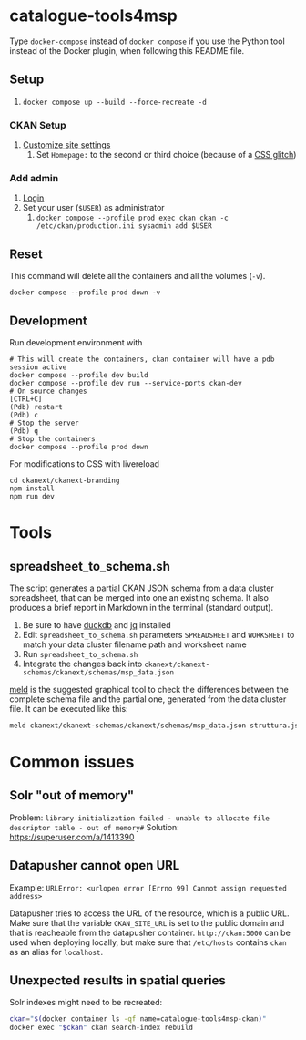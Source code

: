 # catalogue-tools4msp

Type `docker-compose` instead of `docker compose` if you use the Python tool instead of the Docker plugin, when following this README file.

## Setup

1. `docker compose up --build --force-recreate -d`

### CKAN Setup

1. [Customize site settings](http://localhost:5000/ckan-admin/config)
   1. Set `Homepage:` to the second or third choice (because of a [CSS glitch](https://github.com/ckan/ckan/issues/6542))

### Add admin

1. [Login](http://localhost:5000/user/login)
1. Set your user (`$USER`) as administrator
   1. `docker compose --profile prod exec ckan ckan -c /etc/ckan/production.ini sysadmin add $USER`

## Reset

This command will delete all the containers and all the volumes (`-v`).

```
docker compose --profile prod down -v
```

## Development

Run development environment with

```
# This will create the containers, ckan container will have a pdb session active
docker compose --profile dev build
docker compose --profile dev run --service-ports ckan-dev
# On source changes
[CTRL+C]
(Pdb) restart
(Pdb) c
# Stop the server
(Pdb) q
# Stop the containers
docker compose --profile prod down
```

For modifications to CSS with livereload
```
cd ckanext/ckanext-branding
npm install
npm run dev
```

# Tools

## spreadsheet_to_schema.sh

The script generates a partial CKAN JSON schema from a data cluster spreadsheet, that can be merged into one an existing schema. It also produces a brief report in Markdown in the terminal (standard output).

1. Be sure to have [duckdb](https://duckdb.org/) and [jq](https://jqlang.github.io/jq/) installed
2. Edit `spreadsheet_to_schema.sh` parameters `SPREADSHEET` and `WORKSHEET` to match your data cluster filename path and worksheet name
3. Run `spreadsheet_to_schema.sh`
4. Integrate the changes back into `ckanext/ckanext-schemas/ckanext/schemas/msp_data.json`

[meld](https://meldmerge.org/) is the suggested graphical tool to check the differences between the complete schema file and the partial one, generated from the data cluster file. It can be executed like this:

```bash
meld ckanext/ckanext-schemas/ckanext/schemas/msp_data.json struttura.json
```

# Common issues

## Solr "out of memory"

Problem: `library initialization failed - unable to allocate file descriptor table - out of memory#`
Solution: https://superuser.com/a/1413390

## Datapusher cannot open URL

Example: `URLError: <urlopen error [Errno 99] Cannot assign requested address>`

Datapusher tries to access the URL of the resource, which is a public URL.
Make sure that the variable `CKAN_SITE_URL` is set to the public domain and that is reacheable from the datapusher container.
`http://ckan:5000` can be used when deploying locally, but make sure that `/etc/hosts` contains `ckan` as an alias for `localhost`.

## Unexpected results in spatial queries

Solr indexes might need to be recreated:

```bash
ckan="$(docker container ls -qf name=catalogue-tools4msp-ckan)"
docker exec "$ckan" ckan search-index rebuild
```
